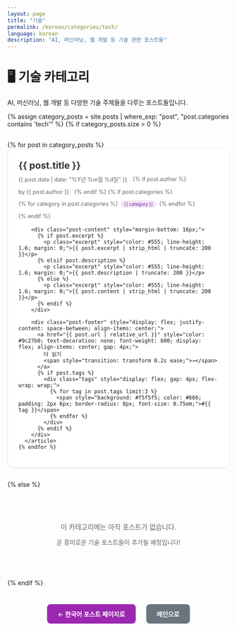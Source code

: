 ```yaml
---
layout: page
title: "기술"
permalink: /korean/categories/tech/
language: korean
description: "AI, 머신러닝, 웹 개발 등 기술 관련 포스트들"
---
```


# 🖥️ 기술 카테고리

AI, 머신러닝, 웹 개발 등 다양한 기술 주제들을 다루는 포스트들입니다.

<div class="category-posts">
{% assign category_posts = site.posts | where_exp: "post", "post.categories contains 'tech'" %}
{% if category_posts.size > 0 %}
  <div class="posts-list" style="margin: 30px 0;">
    {% for post in category_posts %}
      <article class="post-card" style="border: 1px solid #e9ecef; border-radius: 12px; padding: 24px; margin-bottom: 20px; background: white; box-shadow: 0 2px 4px rgba(0,0,0,0.05); transition: all 0.3s ease; cursor: pointer;" onclick="window.location.href='{{ post.url | relative_url }}'">
        <div class="post-header" style="margin-bottom: 16px;">
          <h2 style="margin: 0 0 8px 0; color: #333; font-size: 1.5em; line-height: 1.3;">
            <a href="{{ post.url | relative_url }}" style="text-decoration: none; color: inherit;">{{ post.title }}</a>
          </h2>
          <div class="post-meta" style="color: #666; font-size: 0.9em; display: flex; flex-wrap: wrap; align-items: center; gap: 12px;">
            <time datetime="{{ post.date | date_to_xmlschema }}">{{ post.date | date: "%Y년 %m월 %d일" }}</time>
            {% if post.author %}
              <span>by {{ post.author }}</span>
            {% endif %}
            {% if post.categories %}
              <div class="categories" style="display: flex; gap: 6px;">
                {% for category in post.categories %}
                  <span class="category-tag" style="background: #f3e5f5; color: #7b1fa2; padding: 2px 8px; border-radius: 12px; font-size: 0.8em;">{{ category }}</span>
                {% endfor %}
              </div>
            {% endif %}
          </div>
        </div>
        
        <div class="post-content" style="margin-bottom: 16px;">
          {% if post.excerpt %}
            <p class="excerpt" style="color: #555; line-height: 1.6; margin: 0;">{{ post.excerpt | strip_html | truncate: 200 }}</p>
          {% elsif post.description %}
            <p class="excerpt" style="color: #555; line-height: 1.6; margin: 0;">{{ post.description | truncate: 200 }}</p>
          {% else %}
            <p class="excerpt" style="color: #555; line-height: 1.6; margin: 0;">{{ post.content | strip_html | truncate: 200 }}</p>
          {% endif %}
        </div>
        
        <div class="post-footer" style="display: flex; justify-content: space-between; align-items: center;">
          <a href="{{ post.url | relative_url }}" style="color: #9c27b0; text-decoration: none; font-weight: 600; display: flex; align-items: center; gap: 4px;">
            더 읽기 
            <span style="transition: transform 0.2s ease;">→</span>
          </a>
          {% if post.tags %}
            <div class="tags" style="display: flex; gap: 4px; flex-wrap: wrap;">
              {% for tag in post.tags limit:3 %}
                <span style="background: #f5f5f5; color: #666; padding: 2px 6px; border-radius: 8px; font-size: 0.75em;">#{{ tag }}</span>
              {% endfor %}
            </div>
          {% endif %}
        </div>
      </article>
    {% endfor %}
  </div>
{% else %}
  <div style="text-align: center; padding: 60px 20px; color: #666;">
    <p style="font-size: 1.1em; margin-bottom: 10px;">이 카테고리에는 아직 포스트가 없습니다.</p>
    <p>곧 흥미로운 기술 포스트들이 추가될 예정입니다!</p>
  </div>
{% endif %}
</div>

<div class="navigation-links" style="text-align: center; margin: 40px 0;">
  <a href="{{ '/korean/' | relative_url }}" class="btn" style="display: inline-block; padding: 12px 24px; background: #9c27b0; color: white; text-decoration: none; border-radius: 8px; margin: 0 10px; font-weight: 600;">← 한국어 포스트 페이지로</a>
  <a href="{{ '/' | relative_url }}" class="btn" style="display: inline-block; padding: 12px 24px; background: #6c757d; color: white; text-decoration: none; border-radius: 8px; margin: 0 10px; font-weight: 600;">메인으로</a>
</div>

<style>
.post-card:hover {
  box-shadow: 0 8px 25px rgba(0,0,0,0.1);
  transform: translateY(-2px);
}

.post-card:hover .post-footer a span {
  transform: translateX(4px);
}

@media (max-width: 768px) {
  .post-card {
    padding: 16px !important;
    margin-bottom: 16px !important;
  }
  
  .post-header h2 {
    font-size: 1.3em !important;
  }
  
  .post-meta {
    flex-direction: column !important;
    align-items: flex-start !important;
    gap: 8px !important;
  }
}
</style>
